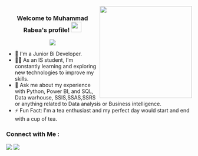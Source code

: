 
<img width="250" align="right" src="https://c.tenor.com/_DOBjnGspYAAAAAM/code-coding.gif">

<h3 align="center">
  Welcome to Muhammad Rabea's profile!
  <img src="https://media.giphy.com/media/hvRJCLFzcasrR4ia7z/giphy.gif" width="28">
</h3>

<!-- Typing SVG by DenverCoder1 - https://github.com/DenverCoder1/readme-typing-svg -->
<p align="center">
  <a href="https://github.com/DenverCoder1/readme-typing-svg"><img src="https://readme-typing-svg.herokuapp.com/?lines=Data%20Analyst;Always%20learning%20new%20things&font=Fira%20Code&center=true&width=440&height=45&color=f75c7e&vCenter=true&size=22"></a>
</p> 

- 🏢 I'm a Junior Bi Developer. 
- 👨‍💻 As an IS student, I'm constantly learning and exploring new technologies to improve my skills.
- 💬 Ask me about my experience with Python, Power BI, and SQL, Data warhouse, SSIS,SSAS,SSRS or anything related to Data analysis or Business intelligence.
- ⚡ Fun Fact: I'm a tea enthusiast and my perfect day would start and end with a cup of tea.



### Connect with Me :

<a href="https://www.linkedin.com/in/mohammad-rabea-866361192" target="_blank"><img src="https://img.shields.io/badge/-M%20Rabea-0077B5?style=for-the-badge&logo=Linkedin&logoColor=white"/></a>
<a href="https://www.facebook.com/muhammad.rabea.31/" target="_blank"><img src="https://img.shields.io/badge/-Muhammad%20Rabea-0077B5?style=for-the-badge&logo=facebook&logoColor=white"/></a>




